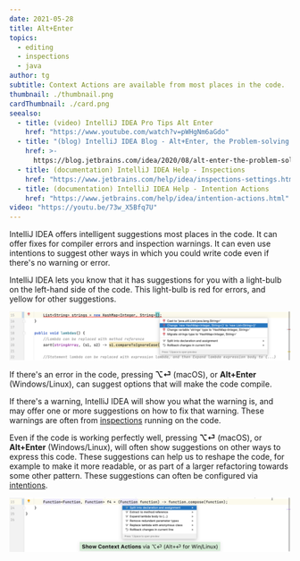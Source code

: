 ```yaml
---
date: 2021-05-28
title: Alt+Enter
topics:
  - editing
  - inspections
  - java
author: tg
subtitle: Context Actions are available from most places in the code.
thumbnail: ./thumbnail.png
cardThumbnail: ./card.png
seealso:
  - title: (video) IntelliJ IDEA Pro Tips Alt Enter
    href: "https://www.youtube.com/watch?v=pWHgNm6aGdo"
  - title: "(blog) IntelliJ IDEA Blog - Alt+Enter, the Problem-solving Shortcut"
    href: >-
      https://blog.jetbrains.com/idea/2020/08/alt-enter-the-problem-solving-shortcut/
  - title: (documentation) IntelliJ IDEA Help - Inspections
    href: "https://www.jetbrains.com/help/idea/inspections-settings.html"
  - title: (documentation) IntelliJ IDEA Help - Intention Actions
    href: "https://www.jetbrains.com/help/idea/intention-actions.html"
video: "https://youtu.be/73w_X5Bfq7U"
---
```


IntelliJ IDEA offers intelligent suggestions most places in the code. It can
offer fixes for compiler errors and inspection warnings. It can even use
intentions to suggest other ways in which you could write code even if there's
no warning or error.

IntelliJ IDEA lets you know that it has suggestions for you with a light-bulb on the left-hand side of the code. This light-bulb is red for errors, and yellow for other suggestions.

![Alt Enter on errors](red-light-bulb.png)

If there's an error in the code, pressing **⌥⏎** (macOS), or **Alt+Enter** (Windows/Linux), can suggest options that will make the code compile.

If there's a warning, IntelliJ IDEA will show you what the warning is, and may offer one or more suggestions on how to fix that warning. These warnings are often from [inspections](/tags/inspections/) running on the code.

Even if the code is working perfectly well, pressing **⌥⏎** (macOS), or **Alt+Enter** (Windows/Linux), will often show suggestions on other ways to express this code. These suggestions can help us to reshape the code, for example to make it more readable, or as part of a larger refactoring towards some other pattern. These suggestions can often be configured via [intentions](https://www.jetbrains.com/help/idea/intention-actions.html).

![Alt Enter on errors](suggestions-on-working-code.png)
